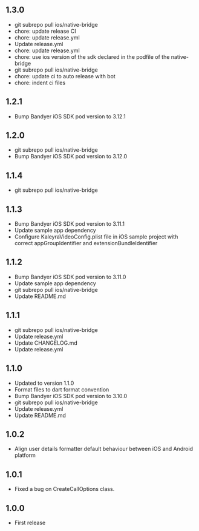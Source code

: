 ## 1.3.0

- git subrepo pull ios/native-bridge
- chore: update release CI
- chore: update release.yml
- Update release.yml
- chore: update release.yml
- chore: use ios version of the sdk declared in the podfile of the native-bridge
- git subrepo pull ios/native-bridge
- chore: update ci to auto release with bot
- chore: indent ci files

## 1.2.1

- Bump Bandyer iOS SDK pod version to 3.12.1

## 1.2.0

- git subrepo pull ios/native-bridge
- Bump Bandyer iOS SDK pod version to 3.12.0

## 1.1.4

- git subrepo pull ios/native-bridge

## 1.1.3

- Bump Bandyer iOS SDK pod version to 3.11.1
- Update sample app dependency
- Configure KaleyraVideoConfig.plist file in iOS sample project with correct appGroupIdentifier and extensionBundleIdentifier

## 1.1.2

- Bump Bandyer iOS SDK pod version to 3.11.0
- Update sample app dependency
- git subrepo pull ios/native-bridge
- Update README.md

## 1.1.1

- git subrepo pull ios/native-bridge
- Update release.yml
- Update CHANGELOG.md
- Update release.yml

## 1.1.0

- Updated to version 1.1.0
- Format files to dart format convention
- Bump Bandyer iOS SDK pod version to 3.10.0
- git subrepo pull ios/native-bridge
- Update release.yml
- Update README.md

## 1.0.2

- Align user details formatter default behaviour between iOS and Android platform 

## 1.0.1

- Fixed a bug on CreateCallOptions class.

## 1.0.0

- First release
